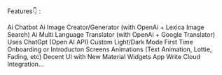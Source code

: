 Features👇 :

Ai Chatbot
Ai Image Creator/Generator (with OpenAi + Lexica Image Search)
Ai Multi Language Translator (with OpenAi + Google Translator)
Uses ChatGpt (Open AI API)
Custom Light/Dark Mode
First Time Onboarding or Introducton Screens
Animations (Text Animation, Lottie, Fading, etc)
Decent UI with New Material Widgets
App Write Cloud Integration...
